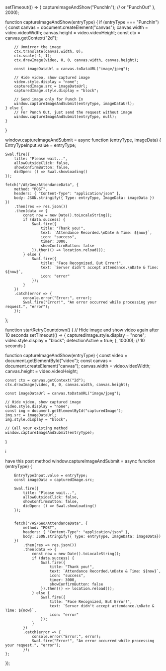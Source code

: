 setTimeout(() => {
        captureImageAndShow("PunchIn"); // or "PunchOut"
    }, 2000);




function captureImageAndShow(entryType) {
    if (entryType === "PunchIn") {
        const canvas = document.createElement("canvas");
        canvas.width = video.videoWidth;
        canvas.height = video.videoHeight;
        const ctx = canvas.getContext("2d");

        // Unmirror the image
        ctx.translate(canvas.width, 0);
        ctx.scale(-1, 1);
        ctx.drawImage(video, 0, 0, canvas.width, canvas.height);

        const imageDataUrl = canvas.toDataURL("image/jpeg");

        // Hide video, show captured image
        video.style.display = "none";
        capturedImage.src = imageDataUrl;
        capturedImage.style.display = "block";

        // Send image only for Punch In
        window.captureImageAndSubmit(entryType, imageDataUrl);
    } else {
        // For Punch Out, just send the request without image
        window.captureImageAndSubmit(entryType, null);
    }
}

window.captureImageAndSubmit = async function (entryType, imageData) {
    EntryTypeInput.value = entryType;

    Swal.fire({
        title: "Please wait...",
        allowOutsideClick: false,
        showConfirmButton: false,
        didOpen: () => Swal.showLoading()
    });

    fetch("/AS/Geo/AttendanceData", {
        method: "POST",
        headers: { "Content-Type": "application/json" },
        body: JSON.stringify({ Type: entryType, ImageData: imageData })
    })
        .then(res => res.json())
        .then(data => {
            const now = new Date().toLocaleString();
            if (data.success) {
                Swal.fire({
                    title: "Thank you!",
                    text: `Attendance Recorded.\nDate & Time: ${now}`,
                    icon: "success",
                    timer: 3000,
                    showConfirmButton: false
                }).then(() => location.reload());
            } else {
                Swal.fire({
                    title: "Face Recognized, But Error!",
                    text: `Server didn't accept attendance.\nDate & Time: ${now}`,
                    icon: "error"
                });
            }
        })
        .catch(error => {
            console.error("Error:", error);
            Swal.fire("Error!", "An error occurred while processing your request.", "error");
        });
};




<script>
let blinkCount = 0;
let lastBlinkTime = 0;
let faceMatched = false;
let detectionActive = true;

const expectedUserId = "151514"; // Change based on actual user
const userLabel = "151514"; // label used in LabeledFaceDescriptors
let faceMatcher = null;
let labeledDescriptors = [];

window.addEventListener("DOMContentLoaded", async () => {
    const video = document.getElementById("video");
    const capturedImage = document.getElementById("capturedImage");
    const EntryTypeInput = document.getElementById("EntryType");
    const statusText = document.getElementById("statusText");

    await Promise.all([
        faceapi.nets.tinyFaceDetector.loadFromUri("/models"),
        faceapi.nets.faceLandmark68Net.loadFromUri("/models"),
        faceapi.nets.faceRecognitionNet.loadFromUri("/models"),
        faceapi.nets.ssdMobilenetv1.loadFromUri("/models")
    ]);

    const stream = await navigator.mediaDevices.getUserMedia({ video: true });
    video.srcObject = stream;

    const storedDescriptors = [
        await loadStoredFaceDescriptor("/AS/Images/151514-Captured.jpg"),
        await loadStoredFaceDescriptor("/AS/Images/151514-Shashi Kumar.jpg")
    ].filter(d => d !== null);

    labeledDescriptors = [
        new faceapi.LabeledFaceDescriptors(userLabel, storedDescriptors)
    ];

    faceMatcher = new faceapi.FaceMatcher(labeledDescriptors, 0.35); // Threshold

    video.addEventListener("play", () => {
        const canvas = faceapi.createCanvasFromMedia(video);
        document.body.append(canvas);
        const displaySize = { width: video.width, height: video.height };
        faceapi.matchDimensions(canvas, displaySize);

        setInterval(async () => {
            if (!detectionActive) return;

            const detection = await faceapi
                .detectSingleFace(video, new faceapi.SsdMobilenetv1Options())
                .withFaceLandmarks()
                .withFaceDescriptor();

            if (!detection) return;

            const landmarks = detection.landmarks;
            const leftEAR = getEAR(landmarks.getLeftEye());
            const rightEAR = getEAR(landmarks.getRightEye());
            const ear = (leftEAR + rightEAR) / 2;

            const blinkThreshold = 0.23;
            const now = performance.now();

            if (ear < blinkThreshold && now - lastBlinkTime > 300) {
                blinkCount++;
                lastBlinkTime = now;
            }

            if (blinkCount >= 2) {
                detectionActive = false;
                blinkCount = 0;

                const bestMatch = faceMatcher.findBestMatch(detection.descriptor);
                if (bestMatch.label === userLabel) {
                    alert("Face matched successfully!");
                    captureImageAndShow("Punch In"); // or "Punch Out"
                } else {
                    alert("Face not matched. Retrying in 10 seconds.");
                    startRetryCountdown();
                }
            }
        }, 300);
    });

    function getEAR(eye) {
        const a = distance(eye[1], eye[5]);
        const b = distance(eye[2], eye[4]);
        const c = distance(eye[0], eye[3]);
        return (a + b) / (2.0 * c);
    }

    function distance(p1, p2) {
        return Math.hypot(p2.x - p1.x, p2.y - p1.y);
    }

    async function loadStoredFaceDescriptor(imageUrl) {
        try {
            const img = await faceapi.fetchImage(imageUrl);
            const detection = await faceapi
                .detectSingleFace(img)
                .withFaceLandmarks()
                .withFaceDescriptor();

            if (!detection) {
                alert("No face found in stored image: " + imageUrl);
                return null;
            }
            return detection.descriptor;
        } catch (e) {
            alert("Error loading stored descriptor: " + imageUrl);
            return null;
        }
    }

    function captureImageAndShow(entryType) {
        const canvas = document.createElement("canvas");
        canvas.width = video.videoWidth;
        canvas.height = video.videoHeight;
        const ctx = canvas.getContext("2d");
        ctx.drawImage(video, 0, 0, canvas.width, canvas.height);

        const imageDataUrl = canvas.toDataURL("image/jpeg");

        video.style.display = "none";
        capturedImage.src = imageDataUrl;
        capturedImage.style.display = "block";

        window.captureImageAndSubmit(entryType, imageDataUrl);
    }

    function startRetryCountdown() {
        setTimeout(() => {
            detectionActive = true;
        }, 10000); // 10 seconds
    }

    // Your existing POST function (minor edit to accept image param)
    window.captureImageAndSubmit = async function (entryType, imageData) {
        EntryTypeInput.value = entryType;

        Swal.fire({
            title: "Please wait...",
            allowOutsideClick: false,
            showConfirmButton: false,
            didOpen: () => Swal.showLoading()
        });

        fetch("/AS/Geo/AttendanceData", {
            method: "POST",
            headers: { "Content-Type": "application/json" },
            body: JSON.stringify({ Type: entryType, ImageData: imageData })
        })
        .then(res => res.json())
        .then(data => {
            const now = new Date().toLocaleString();
            if (data.success) {
                Swal.fire({
                    title: "Thank you!",
                    text: `Attendance Recorded.\nDate & Time: ${now}`,
                    icon: "success",
                    timer: 3000,
                    showConfirmButton: false
                }).then(() => location.reload());
            } else {
                Swal.fire({
                    title: "Face Recognized, But Error!",
                    text: `Server didn't accept attendance.\nDate & Time: ${now}`,
                    icon: "error"
                });
            }
        })
        .catch(error => {
            Swal.fire("Error!", "An error occurred while processing your request.", "error");
        });
    };
});
</script>

function startRetryCountdown() {
    // Hide image and show video again after 10 seconds
    setTimeout(() => {
        capturedImage.style.display = "none";
        video.style.display = "block";
        detectionActive = true;
    }, 10000); // 10 seconds
}




function captureImageAndShow(entryType) {
    const video = document.getElementById("video");
    const canvas = document.createElement("canvas");
    canvas.width = video.videoWidth;
    canvas.height = video.videoHeight;

    const ctx = canvas.getContext("2d");
    ctx.drawImage(video, 0, 0, canvas.width, canvas.height);

    const imageDataUrl = canvas.toDataURL("image/jpeg");

    // Hide video, show captured image
    video.style.display = "none";
    const img = document.getElementById("capturedImage");
    img.src = imageDataUrl;
    img.style.display = "block";

    // Call your existing method
    window.captureImageAndSubmit(entryType);
}




i



have this post method 
    window.captureImageAndSubmit = async function (entryType) {
      
        EntryTypeInput.value = entryType;
        const imageData = capturedImage.src;

        Swal.fire({
            title: "Please wait...",
            allowOutsideClick: false,
            showConfirmButton: false,
            didOpen: () => Swal.showLoading()
        });

        
        fetch("/AS/Geo/AttendanceData", {
            method: "POST",
            headers: { "Content-Type": "application/json" },
            body: JSON.stringify({ Type: entryType, ImageData: imageData})
        })
            .then(res => res.json())
            .then(data => {
                const now = new Date().toLocaleString();
                if (data.success) {
                    Swal.fire({
                        title: "Thank you!",
                        text: `Attendance Recorded.\nDate & Time: ${now}`,
                        icon: "success",
                        timer: 3000,
                        showConfirmButton: false
                    }).then(() => location.reload());
                } else {
                    Swal.fire({
                        title: "Face Recognized, But Error!",
                        text: `Server didn't accept attendance.\nDate & Time: ${now}`,
                        icon: "error"
                    });
                }
            })
            .catch(error => {
                console.error("Error:", error);
                Swal.fire("Error!", "An error occurred while processing your request.", "error");
            });
    };
});
